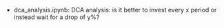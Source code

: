 - dca_analysis.ipynb: DCA analysis: is it better to invest every x period or instead wait for a drop of y%?
